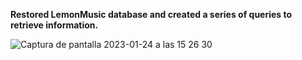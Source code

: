 **Restored LemonMusic database and created a series of queries to retrieve information.**


![Captura de pantalla 2023-01-24 a las 15 26 30](https://user-images.githubusercontent.com/107713900/214320678-be728fd4-a683-41c7-af01-56592f994e50.png)
